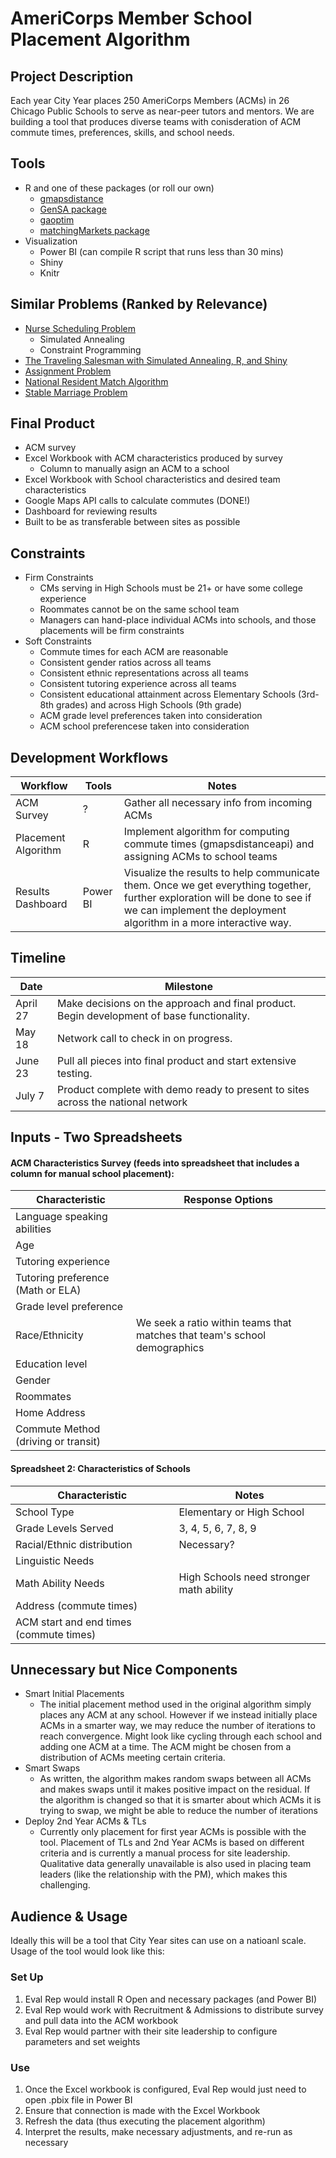 # AmeriCorps Member School Placement Algorithm

## Project Description 

Each year City Year places 250 AmeriCorps Members (ACMs) in 26 Chicago Public Schools to serve as near-peer tutors and mentors. We are building a tool that produces diverse teams with conisderation of ACM commute times, preferences, skills, and school needs.

## Tools
* R and one of these packages (or roll our own)
  * [gmapsdistance](https://cran.r-project.org/web/packages/gmapsdistance/README.html)
  * [GenSA package](https://cran.r-project.org/web/packages/GenSA/GenSA.pdf)
  * [gaoptim](https://cran.r-project.org/web/packages/gaoptim/gaoptim.pdf)
  * [matchingMarkets package](https://cran.r-project.org/web/packages/matchingMarkets/matchingMarkets.pdf)
* Visualization
  * Power BI (can compile R script that runs less than 30 mins)
  * Shiny
  * Knitr

## Similar Problems (Ranked by Relevance)
* [Nurse Scheduling Problem](https://en.wikipedia.org/wiki/Nurse_scheduling_problem)
  * Simulated Annealing
  * Constraint Programming
* [The Traveling Salesman with Simulated Annealing, R, and Shiny](http://toddwschneider.com/posts/traveling-salesman-with-simulated-annealing-r-and-shiny/)
* [Assignment Problem](https://en.wikipedia.org/wiki/Assignment_problem)
* [National Resident Match Algorithm](https://en.wikipedia.org/wiki/National_Resident_Matching_Program#Matching_algorithm)
* [Stable Marriage Problem](https://en.wikipedia.org/wiki/Stable_marriage_problem)

## Final Product
* ACM survey
* Excel Workbook with ACM characteristics produced by survey
  * Column to manually asign an ACM to a school
* Excel Workbook with School characteristics and desired team characteristics
* Google Maps API calls to calculate commutes (DONE!)
* Dashboard for reviewing results
* Built to be as transferable between sites as possible 

## Constraints
* Firm Constraints
  * CMs serving in High Schools must be 21+ or have some college experience
  * Roommates cannot be on the same school team
  * Managers can hand-place individual ACMs into schools, and those placements will be firm constraints
* Soft Constraints
  * Commute times for each ACM are reasonable
  * Consistent gender ratios across all teams
  * Consistent ethnic representations across all teams
  * Consistent tutoring experience across all teams
  * Consistent educational attainment across Elementary Schools (3rd-8th grades) and across High Schools (9th grade)
  * ACM grade level preferences taken into consideration
  * ACM school preferencese taken into consideration

## Development Workflows 
Workflow  | Tools  | Notes
----------|--------|------
ACM Survey | ?  | Gather all necessary info from incoming ACMs
Placement Algorithm  | R  | Implement algorithm for computing commute times (gmapsdistanceapi) and assigning ACMs to school teams
Results Dashboard  | Power BI  | Visualize the results to help communicate them. Once we get everything together, further exploration will be done to see if we can implement the deployment algorithm in a more interactive way.

## Timeline 
Date | Milestone
-----|----------
April 27 | Make decisions on the approach and final product. Begin development of base functionality. 
May 18 | Network call to check in on progress. 
June 23 | Pull all pieces into final product and start extensive testing. 
July 7 | Product complete with demo ready to present to sites across the national network

## Inputs - Two Spreadsheets
#### ACM Characteristics Survey (feeds into spreadsheet that includes a column for manual school placement):
Characteristic | Response Options
---------------|------
Language speaking abilities  | 
Age | 
Tutoring experience | 
Tutoring preference (Math or ELA) | 
Grade level preference | 
Race/Ethnicity | We seek a ratio within teams that matches that team's school demographics
Education level | 
Gender | 
Roommates | 
Home Address |
Commute Method (driving or transit) |

#### Spreadsheet 2: Characteristics of Schools
Characteristic | Notes
---------------|------
School Type | Elementary or High School
Grade Levels Served | 3, 4, 5, 6, 7, 8, 9
Racial/Ethnic distribution | Necessary?
Linguistic Needs | 
Math Ability Needs | High Schools need stronger math ability 
Address (commute times) | 
ACM start and end times (commute times) | 

## Unnecessary but Nice Components
* Smart Initial Placements
  * The initial placement method used in the original algorithm simply places any ACM at any school. However if we instead initially place ACMs in a smarter way, we may reduce the number of iterations to reach convergence.  Might look like cycling through each school and adding one ACM at a time.  The ACM might be chosen from a distribution of ACMs meeting certain criteria.
* Smart Swaps
  * As written, the algorithm makes random swaps between all ACMs and makes swaps until it makes positive impact on the residual.  If the algorithm is changed so that it is smarter about which ACMs it is trying to swap, we might be able to reduce the number of iterations
* Deploy 2nd Year ACMs & TLs
  * Currently only placement for first year ACMs is possible with the tool. Placement of TLs and 2nd Year ACMs is based on different criteria and is currently a manual process for site leadership. Qualitative data generally unavailable is also used in placing team leaders (like the relationship with the PM), which makes this challenging.

## Audience & Usage 
Ideally this will be a tool that City Year sites can use on a natioanl scale.  Usage of the tool would look like this: 
### Set Up 
1. Eval Rep would install R Open and necessary packages (and Power BI)
2. Eval Rep would work with Recruitment & Admissions to distribute survey and pull data into the ACM workbook
3. Eval Rep would partner with their site leadership to configure parameters and set weights
### Use 
1. Once the Excel workbook is configured, Eval Rep would just need to open .pbix file in Power BI
1. Ensure that connection is made with the Excel Workbook
1. Refresh the data (thus executing the placement algorithm)
1. Interpret the results, make necessary adjustments, and re-run as necessary
